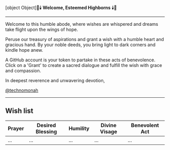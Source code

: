 [object Object]🎩🕯️ **Welcome, Esteemed Highborns** 🕯️🎩

---

Welcome to this humble abode, where wishes are whispered and dreams take flight upon the wings of hope.

Peruse our treasury of aspirations and grant a wish with a humble heart and gracious hand. By your noble deeds, you bring light to dark corners and kindle hope anew.

A GitHub account is your token to partake in these acts of benevolence. Click on a 'Grant' to create a sacred dialogue and fulfill the wish with grace and compassion.

In deepest reverence and unwavering devotion,

[@technomonah](https://github.com/technomonah)

---

## Wish list

| **Prayer**    | **Desired Blessing**                              | **Humility** | **Divine Visage** | **Benevolent Act**                               |
|---------------|---------------------------------------------------|--------------|-------------------|---------------------------------------------------|
| ...           | ...                                               | ...          | ...               | ...                                               |
